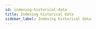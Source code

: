 ```yaml
---
id: indexing-historical-data
title: Indexing historical data
sidebar_label: Indexing historical data
---
```


